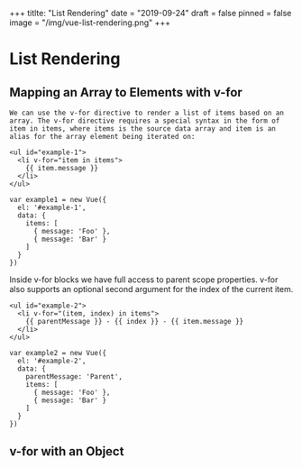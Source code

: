 +++
titlte: "List  Rendering"
date = "2019-09-24"
draft = false
pinned = false
image = "/img/vue-list-rendering.png"
+++
# List Rendering
## Mapping an Array to Elements with v-for
    We can use the v-for directive to render a list of items based on an array. The v-for directive requires a special syntax in the form of item in items, where items is the source data array and item is an alias for the array element being iterated on:

~~~
<ul id="example-1">
  <li v-for="item in items">
    {{ item.message }}
  </li>
</ul>
~~~
~~~
var example1 = new Vue({
  el: '#example-1',
  data: {
    items: [
      { message: 'Foo' },
      { message: 'Bar' }
    ]
  }
})
~~~
Inside v-for blocks we have full access to parent scope properties. v-for also supports an optional second argument for the index of the current item.
~~~
<ul id="example-2">
  <li v-for="(item, index) in items">
    {{ parentMessage }} - {{ index }} - {{ item.message }}
  </li>
</ul>
~~~

~~~
var example2 = new Vue({
  el: '#example-2',
  data: {
    parentMessage: 'Parent',
    items: [
      { message: 'Foo' },
      { message: 'Bar' }
    ]
  }
})
~~~

## v-for with an Object